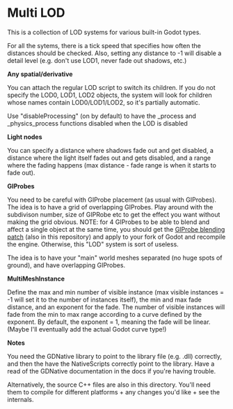 # Multi LOD
This is a collection of LOD systems for various built-in Godot types.

For all the sytems, there is a tick speed that specifies how often the distances should be checked. Also, setting any distance to -1 will disable a detail level (e.g. don't use
LOD1, never fade out shadows, etc.)

**Any spatial/derivative**

You can attach the regular LOD script to switch its children. If you do not specify the LOD0, LOD1, LOD2 objects, the
system will look for children whose names contain LOD0/LOD1/LOD2, so it's partially automatic.

Use "disableProcessing" (on by default) to have the \_process and \_physics_process functions disabled when the LOD is disabled

**Light nodes** 

You can specify a distance where shadows fade out and get disabled, a distance where the light itself fades out and gets disabled,
and a range where the fading happens (max distance - fade range is when it starts to fade out).

**GIProbes**

You need to be careful with GIProbe placement (as usual with GIProbes). The idea is to have a grid of overlapping GIProbes. Play around with the subdivison number, size of GIPRobe etc to get the effect you want without making the grid obvious. NOTE: for 4 GIProbes to be able to blend and affect a single object at the same time, you should get the [GIProbe blending patch](https://github.com/puchik/godot-extras/tree/master/patches/giprobe-blending) (also in this repository) and apply to your fork of Godot and recompile the engine. Otherwise, this "LOD" system is sort of useless.

The idea is to have your "main" world meshes separated (no huge spots of ground), and have overlapping GIProbes. 

**MultiMeshInstance**

Define the max and min number of visible instance (max visible instances = -1 will set it to the number of instances itself), the min and max fade distance, and an exponent for the fade. The number of visible instances will fade from the min to max range according to a curve
defined by the exponent. By default, the exponent = 1, meaning the fade will be linear. (Maybe I'll eventually add the actual Godot curve type!)


**Notes**

You need the GDNative library to point to the library file (e.g. .dll) correctly, and then the have the NativeScripts correctly point to the library. Have a read of the GDNative documentation in the docs if you're having trouble.

Alternatively, the source C++ files are also in this directory. You'll need them to compile for different platforms + any changes you'd like + see the internals.
